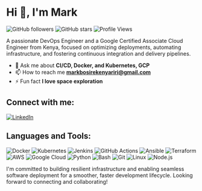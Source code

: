 # Hi 👋, I'm Mark

![GitHub followers](https://img.shields.io/github/followers/markbosire?color=236ad3&label=Followers&logo=GitHub&style=for-the-badge)
![GitHub stars](https://img.shields.io/github/stars/markbosire?color=f5d03a&label=Stars&logo=github&style=for-the-badge)
![Profile Views](https://komarev.com/ghpvc/?username=markbosire&color=blueviolet&style=for-the-badge)

A passionate DevOps Engineer and a Google Certified Associate Cloud Engineer from Kenya, focused on optimizing deployments, automating infrastructure, and fostering continuous integration and delivery pipelines.

- 💬 Ask me about **CI/CD, Docker, and Kubernetes, GCP**
- 📫 How to reach me **markbosirekenyariri@gmail.com**
- ⚡ Fun fact **I love space exploration**

## Connect with me:
[![LinkedIn](https://img.shields.io/badge/LinkedIn-Connect-blue?logo=linkedin&style=for-the-badge)](https://www.linkedin.com/in/markbosire/)


## Languages and Tools:

![Docker](https://img.shields.io/badge/Docker-2496ED?logo=docker&logoColor=white&style=for-the-badge)
![Kubernetes](https://img.shields.io/badge/Kubernetes-326CE5?logo=kubernetes&logoColor=white&style=for-the-badge)
![Jenkins](https://img.shields.io/badge/Jenkins-D24939?logo=jenkins&logoColor=white&style=for-the-badge)
![GitHub Actions](https://img.shields.io/badge/GitHub%20Actions-2088FF?logo=github-actions&logoColor=white&style=for-the-badge)
![Ansible](https://img.shields.io/badge/Ansible-EE0000?logo=ansible&logoColor=white&style=for-the-badge)
![Terraform](https://img.shields.io/badge/Terraform-623CE4?logo=terraform&logoColor=white&style=for-the-badge)
![AWS](https://img.shields.io/badge/AWS-FF9900?logo=amazon-aws&logoColor=white&style=for-the-badge)
![Google Cloud](https://img.shields.io/badge/Google%20Cloud-4285F4?logo=google-cloud&logoColor=white&style=for-the-badge)
![Python](https://img.shields.io/badge/Python-3776AB?logo=python&logoColor=white&style=for-the-badge)
![Bash](https://img.shields.io/badge/Bash-4EAA25?logo=gnu-bash&logoColor=white&style=for-the-badge)
![Git](https://img.shields.io/badge/Git-F05032?logo=git&logoColor=white&style=for-the-badge)
![Linux](https://img.shields.io/badge/Linux-FCC624?logo=linux&logoColor=black&style=for-the-badge)
![Node.js](https://img.shields.io/badge/Node.js-339933?logo=node.js&logoColor=white&style=for-the-badge)


I'm committed to building resilient infrastructure and enabling seamless software deployment for a smoother, faster development lifecycle. Looking forward to connecting and collaborating!
